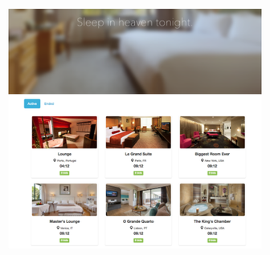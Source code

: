 ![Screenshot](https://github.com/JoaoGuedes/roomsquickly/blob/master/resources/screenshot.png "Screenshot")
